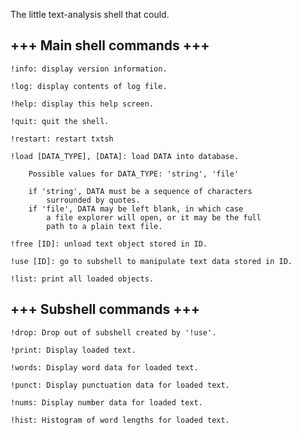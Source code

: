 The little text-analysis shell that could.


+++ Main shell commands +++
---------------------------
	!info: display version information.

	!log: display contents of log file.

	!help: display this help screen.

	!quit: quit the shell.

	!restart: restart txtsh

	!load [DATA_TYPE], [DATA]: load DATA into database.

		Possible values for DATA_TYPE: 'string', 'file'

		if 'string', DATA must be a sequence of characters
		    surrounded by quotes.
		if 'file', DATA may be left blank, in which case
		    a file explorer will open, or it may be the full 
		    path to a plain text file.

	!free [ID]: unload text object stored in ID.

	!use [ID]: go to subshell to manipulate text data stored in ID.

	!list: print all loaded objects.


+++ Subshell commands +++
-------------------------
	!drop: Drop out of subshell created by '!use'.

	!print: Display loaded text.

	!words: Display word data for loaded text.

	!punct: Display punctuation data for loaded text.

	!nums: Display number data for loaded text.

	!hist: Histogram of word lengths for loaded text.
